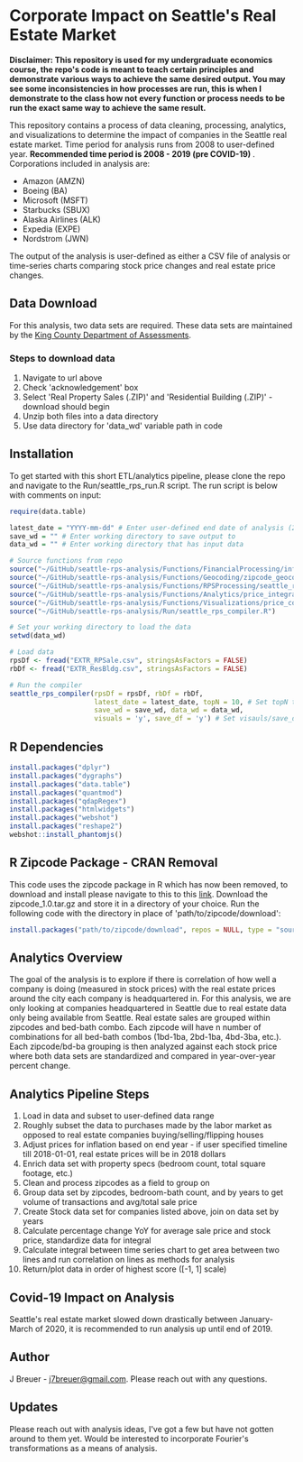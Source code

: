 # Corporate Impact on Seattle's Real Estate Market
<b>Disclaimer: This repository is used for my undergraduate economics course, the repo's code is meant to teach certain principles and demonstrate various ways to achieve the same desired output.  You may see some inconsistencies in how processes are run, this is when I demonstrate to the class how not every function or process needs to be run the exact same way to achieve the same result.</b>

This repository contains a process of data cleaning, processing, analytics, and visualizations to determine the impact of companies in the Seattle real estate market.  Time period for analysis runs from 2008 to user-defined year.  <b> Recommended time period is 2008 - 2019 (pre COVID-19) </b>.  Corporations included in analysis are:
- Amazon (AMZN)
- Boeing (BA)
- Microsoft (MSFT)
- Starbucks (SBUX)
- Alaska Airlines (ALK)
- Expedia (EXPE)
- Nordstrom (JWN)

The output of the analysis is user-defined as either a CSV file of analysis or time-series charts comparing stock price changes and real estate price changes.

## Data Download
For this analysis, two data sets are required.  These data sets are maintained by the [King County Department of Assessments](https://info.kingcounty.gov/assessor/DataDownload/default.aspx).  
### Steps to download data
1. Navigate to url above
2. Check 'acknowledgement' box
3. Select 'Real Property Sales (.ZIP)' and 'Residential Building (.ZIP)' - download should begin
4. Unzip both files into a data directory
5. Use data directory for 'data_wd' variable path in code

## Installation
To get started with this short ETL/analytics pipeline, please clone the repo and navigate to the Run/seattle_rps_run.R script. The run script is below with comments on input:

```R
require(data.table)

latest_date = "YYYY-mm-dd" # Enter user-defined end date of analysis (2019-12-31 is recommended for prior to COVID-19).
save_wd = "" # Enter working directory to save output to
data_wd = "" # Enter working directory that has input data

# Source functions from repo
source("~/GitHub/seattle-rps-analysis/Functions/FinancialProcessing/inflation_stock_source.R")
source("~/GitHub/seattle-rps-analysis/Functions/Geocoding/zipcode_geocode_source.R")
source("~/GitHub/seattle-rps-analysis/Functions/RPSProcessing/seattle_rps_source.R")
source("~/GitHub/seattle-rps-analysis/Functions/Analytics/price_integral_source.R")
source("~/GitHub/seattle-rps-analysis/Functions/Visualizations/price_comparison_source.R")
source("~/GitHub/seattle-rps-analysis/Run/seattle_rps_compiler.R")

# Set your working directory to load the data
setwd(data_wd)

# Load data
rpsDf <- fread("EXTR_RPSale.csv", stringsAsFactors = FALSE)
rbDf <- fread("EXTR_ResBldg.csv", stringsAsFactors = FALSE)

# Run the compiler 
seattle_rps_compiler(rpsDf = rpsDf, rbDf = rbDf, 
                     latest_date = latest_date, topN = 10, # Set topN to however many charts you want outputted in order of best results 
                     save_wd = save_wd, data_wd = data_wd, 
                     visuals = 'y', save_df = 'y') # Set visauls/save_df to 'y' or 'n' if you want data and visual output saved
```
## R Dependencies
```R
install.packages("dplyr")
install.packages("dygraphs")
install.packages("data.table")
install.packages("quantmod")
install.packages("qdapRegex")
install.packages("htmlwidgets")
install.packages("webshot")
install.packages("reshape2")
webshot::install_phantomjs()
```

## R Zipcode Package - CRAN Removal
This code uses the zipcode package in R which has now been removed, to download and install please navigate to this to this [link](https://cran.r-project.org/src/contrib/Archive/zipcode/).  Download the zipcode_1.0.tar.gz and store it in a directory of your choice.  Run the following code with the directory in place of 'path/to/zipcode/download':
```R
install.packages("path/to/zipcode/download", repos = NULL, type = "source")
```
## Analytics Overview
The goal of the analysis is to explore if there is correlation of how well a company is doing (measured in stock prices) with the real estate prices around the city each company is headquartered in.  For this analysis, we are only looking at companies headquartered in Seattle due to real estate data only being available from Seattle.  Real estate sales are grouped within zipcodes and bed-bath combo.  Each zipcode will have n number of combinations for all bed-bath combos (1bd-1ba, 2bd-1ba, 4bd-3ba, etc.).  Each zipcode/bd-ba grouping is then analyzed against each stock price where both data sets are standardized and compared in year-over-year percent change.

## Analytics Pipeline Steps
1. Load in data and subset to user-defined data range
2. Roughly subset the data to purchases made by the labor market as opposed to real estate companies buying/selling/flipping houses
3. Adjust prices for inflation based on end year - if user specified timeline till 2018-01-01, real estate prices will be in 2018 dollars
4. Enrich data set with property specs (bedroom count, total square footage, etc.)
5. Clean and process zipcodes as a field to group on
6. Group data set by zipcodes, bedroom-bath count, and by years to get volume of transactions and avg/total sale price
7. Create Stock data set for companies listed above, join on data set by years
8. Calculate percentage change YoY for average sale price and stock price, standardize data for integral
9. Calculate integral between time series chart to get area between two lines and run correlation on lines as methods for analysis
10. Return/plot data in order of highest score ([-1, 1] scale)

## Covid-19 Impact on Analysis
Seattle's real estate market slowed down drastically between January-March of 2020, it is recommended to run analysis up until end of 2019.

## Author
J Breuer - j7breuer@gmail.com.  Please reach out with any questions.

## Updates
Please reach out with analysis ideas, I've got a few but have not gotten around to them yet.  Would be interested to incorporate Fourier's transformations as a means of analysis.
